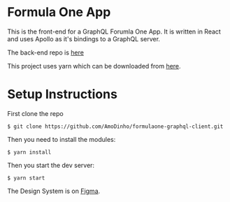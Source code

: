 # Formula One App


This is the front-end for a GraphQL Forumla One App. It is written in React and uses Apollo as it's bindings to a GraphQL server.

The back-end repo is [here](https://github.com/AmoDinho/formulaone-graphql/blob/master/README.md)


This project uses yarn which can be downloaded from [here](https://yarnpkg.com/en/).


# Setup Instructions

First clone the repo

```
$ git clone https://github.com/AmoDinho/formulaone-graphql-client.git 

```

Then you need to install the modules: 

```
$ yarn install
```


Then you start the dev server:

```
$ yarn start

```




The Design System is on [Figma](https://www.figma.com/file/CmYEyRWOtCuT2fgiTZrsNsMp/F1-App?node-id=0%3A1). 
